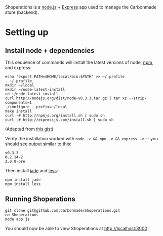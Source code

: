 Shoperations is a [node.js](http://nodejs.org/) + [Express](http://nodejs.org/) app used to manage the Carbonmade store (backend).

# Setting up

## Install node + dependencies

This sequence of commands will install the latest versions of node, [npm](https://github.com/isaacs/npm), and express:

    echo 'export PATH=$HOME/local/bin:$PATH' >> ~/.profile
    . ~/.profile
    mkdir ~/local
    mkdir ~/node-latest-install
    cd ~/node-latest-install
    curl http://nodejs.org/dist/node-v0.3.3.tar.gz | tar xz --strip-components=1
    ./configure --prefix=~/local
    make install
    curl -# http://npmjs.org/install.sh | sudo sh
    curl -# http://expressjs.com/install.sh | sudo sh

(Adapted from [this gist](https://gist.github.com/579814#file_node_and_npm_in_30_seconds.sh))

Verify the installation worked with `node -v && npm -v && express -v` -- you should see output similar to this:

    v0.3.3
    0.2.14-2
    2.0.0-pre


Then install [jade](http://jade-lang.com/) and [less](http://lesscss.org/):

    npm install jade
    npm install less
    
## Running Shoperations

    git clone git@github.com:Carbonmade/Shoperations.git
    cd Shoperations
    node app.js
    
You should now be able to view Shoperations at [http://localhost:3000](http://localhost:3000)